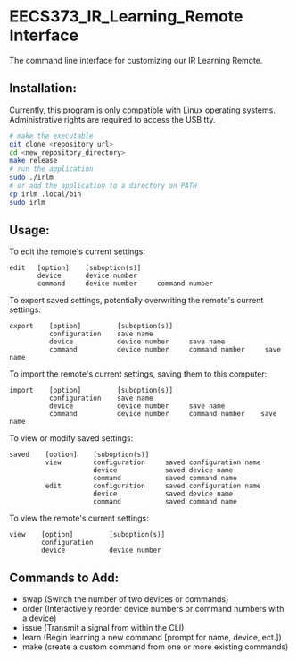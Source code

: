 # EECS373_IR_Learning_Remote Interface
The command line interface for customizing our IR Learning Remote.

## Installation:
Currently, this program is only compatible with Linux operating systems.  Administrative rights are required to access the USB tty.
```bash
# make the executable
git clone <repository_url>
cd <new_repository_directory>
make release
# run the application
sudo ./irlm
# or add the application to a directory on PATH
cp irlm .local/bin
sudo irlm
```

## Usage:
To edit the remote's current settings:
```
edit   [option]    [suboption(s)]
       device      device number
       command     device number     command number
```
To export saved settings, potentially overwriting the remote's current settings:
```
export    [option]         [suboption(s)]
          configuration    save name
          device           device number     save name
          command          device number     command number     save name
```
To import the remote's current settings, saving them to this computer:
```
import    [option]         [suboption(s)]
          configuration    save name
          device           device number     save name
          command          device number     command number    save name

```
To view or modify saved settings:
```
saved    [option]    [suboption(s)]
         view        configuration     saved configuration name
                     device            saved device name
                     command           saved command name
         edit        configuration     saved configuration name
                     device            saved device name
                     command           saved command name
```
To view the remote's current settings:
```
view    [option]         [suboption(s)]
        configuration
        device           device number
```
## Commands to Add:
- swap (Switch the number of two devices or commands)
- order (Interactively reorder device numbers or command numbers with a device)
- issue (Transmit a signal from within the CLI)
- learn (Begin learning a new command [prompt for name, device, ect.])
- make (create a custom command from one or more existing commands)
